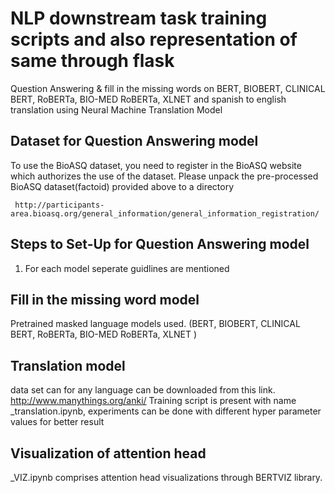 # NLP downstream task training scripts and also representation of same through flask

Question Answering & fill in the missing words on BERT, BIOBERT, CLINICAL BERT, RoBERTa, BIO-MED RoBERTa, XLNET and spanish to english translation using Neural Machine Translation Model

## Dataset for Question Answering model
To use the BioASQ dataset, you need to register in the BioASQ website which authorizes the use of the dataset. Please unpack the pre-processed BioASQ dataset(factoid) provided above to a directory
```
 http://participants-area.bioasq.org/general_information/general_information_registration/
 ```
 
## Steps to Set-Up for Question Answering model

 1. For each model seperate guidlines are mentioned

## Fill in the missing word model
  Pretrained masked language models used. (BERT, BIOBERT, CLINICAL BERT, RoBERTa, BIO-MED RoBERTa, XLNET )
  
## Translation model
 data set can for any language can be downloaded from this link. http://www.manythings.org/anki/
 Training script is present with name _translation.ipynb, experiments can be done with different hyper parameter values for better result
 
## Visualization of attention head
 _VIZ.ipynb comprises attention head visualizations through BERTVIZ library.  
 







